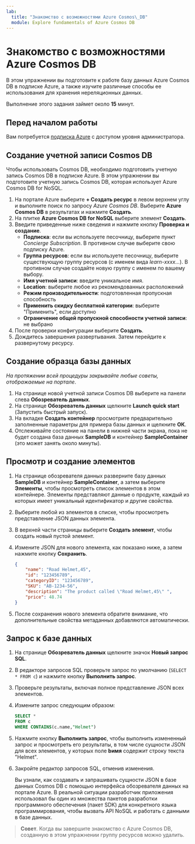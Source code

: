 ```yaml
---
lab:
  title: "Знакомство с возможностями Azure Cosmos\_DB"
  module: Explore fundamentals of Azure Cosmos DB
---
```

# Знакомство с возможностями Azure Cosmos DB

В этом упражнении вы подготовите к работе базу данных Azure Cosmos DB в подписке Azure, а также изучите различные способы ее использования для хранения нереляционных данных.

Выполнение этого задания займет около **15** минут.

## Перед началом работы

Вам потребуется [подписка Azure](https://azure.microsoft.com/free) с доступом уровня администратора.

## Создание учетной записи Cosmos DB

Чтобы использовать Cosmos DB, необходимо подготовить учетную запись Cosmos DB в подписке Azure. В этом упражнении вы подготовите учетную запись Cosmos DB, которая использует Azure Cosmos DB for NoSQL.

1. На портале Azure выберите **+ Создать ресурс** в левом верхнем углу и выполните поиск по запросу *Azure Cosmos DB*.  Выберите **Azure Cosmos DB** в результатах и нажмите **Создать**.
1. На плитке **Azure Cosmos DB for NoSQL** выберите элемент **Создать**.
1. Введите приведенные ниже сведения и нажмите кнопку **Проверка и создание**.
    - **Подписка**: если вы используете песочницу, выберите пункт *Concierge Subscription*. В противном случае выберите свою подписку Azure.
    - **Группа ресурсов**: если вы используете песочницу, выберите существующую группу ресурсов (с именем вида *learn-xxxx…*). В противном случае создайте новую группу с именем по вашему выбору.
    - **Имя учетной записи**: введите уникальное имя.
    - **Location**: выберите любое из рекомендованных расположений
    - **Режим производительности**: подготовленная пропускная способность
    - **Применить скидку бесплатной категории**: выберите "Применить", если доступно
    - **Ограничение общей пропускной способности учетной записи**: не выбрано
1. После проверки конфигурации выберите **Создать**.
1. Дождитесь завершения развертывания. Затем перейдите к развернутому ресурсу.

## Создание образца базы данных

*На протяжении всей процедуры закрывайте любые советы, отображаемые на портале*.

1. На странице новой учетной записи Cosmos DB выберите на панели слева **Обозреватель данных**.
1. На странице **Обозреватель данных** щелкните **Launch quick start** (Запустить быстрый запуск).
1. На вкладке **Создать контейнер** просмотрите предварительно заполненные параметры для примера базы данных и щелкните **ОК**.
1. Отслеживайте состояние на панели в нижней части экрана, пока не будет создана база данных **SampleDB** и контейнер **SampleContainer** (это может занять около минуты).

## Просмотр и создание элементов

1. На странице обозревателя данных разверните базу данных **SampleDB** и контейнер **SampleContainer**, а затем выберите **Элементы**, чтобы просмотреть список элементов в этом контейнере. Элементы представляют данные о продукте, каждый из которых имеет уникальный идентификатор и другие свойства.
1. Выберите любой из элементов в списке, чтобы просмотреть представление JSON данных элемента.
1. В верхней части страницы выберите **Создать элемент**, чтобы создать новый пустой элемент.
1. Измените JSON для нового элемента, как показано ниже, а затем нажмите кнопку **Сохранить**.

    ```json
    {
        "name": "Road Helmet,45",
        "id": "123456789",
        "categoryID": "123456789",
        "SKU": "AB-1234-56",
        "description": "The product called \"Road Helmet,45\" ",
        "price": 48.74
    }
    ```

1. После сохранения нового элемента обратите внимание, что дополнительные свойства метаданных добавляются автоматически.

## Запрос к базе данных

1. На странице **Обозреватель данных** щелкните значок **Новый запрос SQL**.
1. В редакторе запросов SQL проверьте запрос по умолчанию (`SELECT * FROM c`) и нажмите кнопку **Выполнить запрос**.
1. Проверьте результаты, включая полное представление JSON всех элементов.
1. Измените запрос следующим образом:

    ```sql
    SELECT *
    FROM c
    WHERE CONTAINS(c.name,"Helmet")
    ```

1. Нажмите кнопку **Выполнить запрос**, чтобы выполнить измененный запрос и просмотреть его результаты, в том числе сущности JSON для всех элементов, у которых поле **bимя** содержит строку текста "Helmet".
1. Закройте редактор запросов SQL, отменив изменения.

    Вы узнали, как создавать и запрашивать сущности JSON в базе данных Cosmos DB с помощью интерфейса обозревателя данных на портале Azure. В реальной ситуации разработчик приложения использовал бы один из множества пакетов разработки программного обеспечения (пакет SDK) для конкретного языка программирования, чтобы вызвать API NoSQL и работать с данными в базе данных.

> **Совет**. Когда вы завершите знакомство с Azure Cosmos DB, созданную в этом упражнении группу ресурсов можно удалить.
